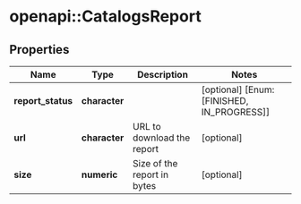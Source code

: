 # openapi::CatalogsReport


## Properties
Name | Type | Description | Notes
------------ | ------------- | ------------- | -------------
**report_status** | **character** |  | [optional] [Enum: [FINISHED, IN_PROGRESS]] 
**url** | **character** | URL to download the report | [optional] 
**size** | **numeric** | Size of the report in bytes | [optional] 



